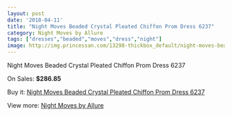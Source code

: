 ```yaml
---
layout: post
date: '2018-04-11'
title: "Night Moves Beaded Crystal Pleated Chiffon Prom Dress 6237"
category: Night Moves by Allure
tags: ["dresses","beaded","moves","dress","night"]
image: http://img.princessan.com/13298-thickbox_default/night-moves-beaded-crystal-pleated-chiffon-prom-dress-6237.jpg
---
```

Night Moves Beaded Crystal Pleated Chiffon Prom Dress 6237

On Sales: **$286.85**
<a href="https://www.princessan.com/en/night-moves-by-allure/6267-night-moves-beaded-crystal-pleated-chiffon-prom-dress-6237.html"><amp-img layout="responsive" width="600" height="600" src="//img.princessan.com/13298-thickbox_default/night-moves-beaded-crystal-pleated-chiffon-prom-dress-6237.jpg" alt="Night Moves Beaded Crystal Pleated Chiffon Prom Dress 6237 0" /></a>
<a href="https://www.princessan.com/en/night-moves-by-allure/6267-night-moves-beaded-crystal-pleated-chiffon-prom-dress-6237.html"><amp-img layout="responsive" width="600" height="600" src="//img.princessan.com/13299-thickbox_default/night-moves-beaded-crystal-pleated-chiffon-prom-dress-6237.jpg" alt="Night Moves Beaded Crystal Pleated Chiffon Prom Dress 6237 1" /></a>

Buy it: [Night Moves Beaded Crystal Pleated Chiffon Prom Dress 6237](https://www.princessan.com/en/night-moves-by-allure/6267-night-moves-beaded-crystal-pleated-chiffon-prom-dress-6237.html "Night Moves Beaded Crystal Pleated Chiffon Prom Dress 6237")

View more: [Night Moves by Allure](https://www.princessan.com/en/49-night-moves-by-allure "Night Moves by Allure")